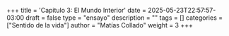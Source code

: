 +++
title = 'Capitulo 3: El Mundo Interior'
date = 2025-05-23T22:57:57-03:00
draft = false
type = "ensayo"
description = ""
tags = []
categories = ["Sentido de la vida"]
author = "Matías Collado"
weight = 3
+++

